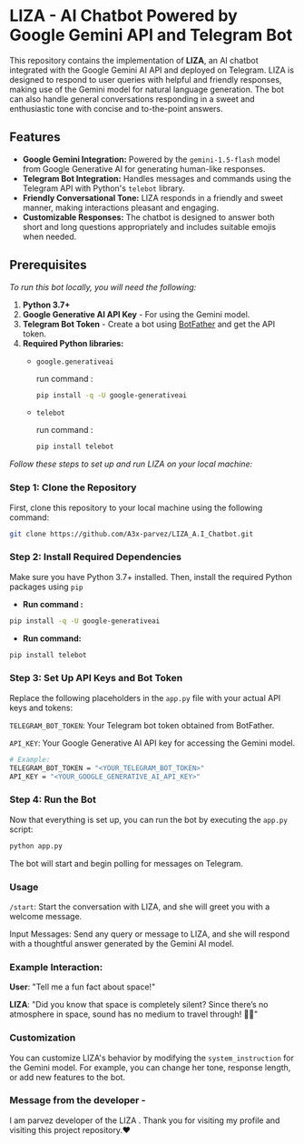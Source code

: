 
# LIZA - AI Chatbot Powered by Google Gemini API and Telegram Bot

This repository contains the implementation of **LIZA**, an AI chatbot integrated with the Google Gemini AI API and deployed on Telegram. LIZA is designed to respond to user queries with helpful and friendly responses, making use of the Gemini model for natural language generation. The bot can also handle general conversations  responding in a sweet and enthusiastic tone with concise and to-the-point answers.

## Features

- **Google Gemini Integration:** Powered by the `gemini-1.5-flash` model from Google Generative AI for generating human-like responses.
- **Telegram Bot Integration:** Handles messages and commands using the Telegram API with Python's `telebot` library.
- **Friendly Conversational Tone:** LIZA responds in a friendly and sweet manner, making interactions pleasant and engaging.
- **Customizable Responses:** The chatbot is designed to answer both short and long questions appropriately and includes suitable emojis when needed.

## Prerequisites

*To run this bot locally, you will need the following:*

1. **Python 3.7+**
2. **Google Generative AI API Key** - For using the Gemini model.
3. **Telegram Bot Token** - Create a bot using [BotFather](https://core.telegram.org/bots#botfather) and get the API token.
4. **Required Python libraries:**
   - `google.generativeai`
     
     run command :
     ```bash
     pip install -q -U google-generativeai
     ```
     
   - `telebot`
     
     run command :
     ```bash
     pip install telebot
     ```


*Follow these steps to set up and run LIZA on your local machine:*

### Step 1: Clone the Repository

First, clone this repository to your local machine using the following command:

 ```bash
 git clone https://github.com/A3x-parvez/LIZA_A.I_Chatbot.git
 ```
### Step 2: Install Required Dependencies
Make sure you have Python 3.7+ installed. Then, install the required Python packages using `pip`

- **Run command :**
 ```bash
 pip install -q -U google-generativeai
 ```

- **Run command:**
 ```bash
 pip install telebot
 ```


### Step 3: Set Up API Keys and Bot Token
Replace the following placeholders in the `app.py` file with your actual API keys and tokens:

`TELEGRAM_BOT_TOKEN`: Your Telegram bot token obtained from BotFather.

`API_KEY`: Your Google Generative AI API key for accessing the Gemini model.

```bash
# Example:
TELEGRAM_BOT_TOKEN = "<YOUR_TELEGRAM_BOT_TOKEN>"
API_KEY = "<YOUR_GOOGLE_GENERATIVE_AI_API_KEY>"
```

### Step 4: Run the Bot
Now that everything is set up, you can run the bot by executing the `app.py` script:
```bash
python app.py
```
The bot will start and begin polling for messages on Telegram.



### Usage

`/start`: Start the conversation with LIZA, and she will greet you with a welcome message.

Input Messages: Send any query or message to LIZA, and she will respond with a thoughtful answer generated by the Gemini AI model.


### Example Interaction:

**User**: "Tell me a fun fact about space!"

**LIZA**: "Did you know that space is completely silent? Since there’s no atmosphere in space, sound has no medium to travel through! 🌌✨"


### Customization
You can customize LIZA's behavior by modifying the `system_instruction` for the Gemini model. For example, you can change her tone, response length, or add new features to the bot.


### Message from the developer -
I am parvez developer of the LIZA . Thank you for visiting my profile and visiting this project repository.❤️
                                
